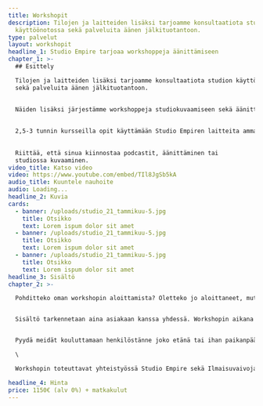 ```yaml
---
title: Workshopit
description: Tilojen ja laitteiden lisäksi tarjoamme konsultaatiota studion
  käyttöönotossa sekä palveluita äänen jälkituotantoon.
type: palvelut
layout: workshopit
headline_1: Studio Empire tarjoaa workshoppeja äänittämiseen
chapter_1: >-
  ## Esittely

  Tilojen ja laitteiden lisäksi tarjoamme konsultaatiota studion käyttöönotossa
  sekä palveluita äänen jälkituotantoon.
  

  Näiden lisäksi järjestämme workshoppeja studiokuvaamiseen sekä äänittämiseen.
  
  
  2,5-3 tunnin kursseilla opit käyttämään Studio Empiren laitteita ammattimaisesti. Osallistujilta ei tarvita aiempaa kokemusta.
  
  
  Riittää, että sinua kiinnostaa podcastit, äänittäminen tai
  studiossa kuvaaminen.
video_title: Katso video
video: https://www.youtube.com/embed/TIl8JgSb5kA
audio_title: Kuuntele nauhoite
audio: Loading...
headline_2: Kuvia
cards:
  - banner: /uploads/studio_21_tammikuu-5.jpg
    title: Otsikko
    text: Lorem ispum dolor sit amet
  - banner: /uploads/studio_21_tammikuu-5.jpg
    title: Otsikko
    text: Lorem ispum dolor sit amet
  - banner: /uploads/studio_21_tammikuu-5.jpg
    title: Otsikko
    text: Lorem ispum dolor sit amet
headline_3: Sisältö
chapter_2: >-

  Pohditteko oman workshopin aloittamista? Oletteko jo aloittaneet, mutta podcast ei ole tavoittanut haluamaanne kohderyhmää tai saanut tarvittavia tuloksia aikaan?


  Sisältö tarkennetaan aina asiakaan kanssa yhdessä. Workshopin aikana kerromme, mitä podcastit ovat, miten niitä tuotetaan, äänitetään ja julkaistaan. Podcastin aikana pureudutaan niiden markkinointiin, jotta ne saavuttavat oikean kohderyhmän. Kerromme vinkkimme parhaaseen lopputulokseen, jolla vahvistatte asiantuntijuuttanne / työnantajabrändiänne / myyntiänne / tunnettuuttanne.


  Pyydä meidät kouluttamaan henkilöstänne joko etänä tai ihan paikanpäällä! Workshopin jälkeen teillä on valmiudet aloittaa oma podcast tai jatkaa onnistuneesti jo aloitettua!\

  \

  Workshopin toteuttavat yhteistyössä Studio Empire sekä Ilmaisuvaivoja podcastin Kirsi & Zaida. Täten kouluttamaan tulee aina kaksi henkilöä.

headline_4: Hinta
price: 1150€ (alv 0%) + matkakulut
---
```

